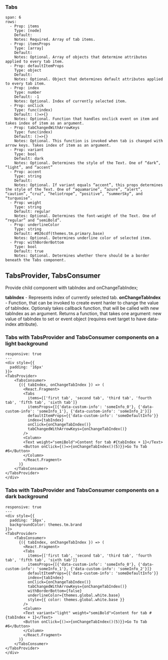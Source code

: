 ### Tabs

```table
span: 6
rows:
  - Prop: items
    Type: [node]
    Default:
    Notes: Required. Array of tab items.
  - Prop: itemsProps
    Type: [array]
    Default:
    Notes: Optional. Array of objects that determine attributes applied to every tab item.
  - Prop: defaultItemProps
    Type: object
    Default:
    Notes: Optional. Object that determines default attributes applied to every tab item.
  - Prop: index
    Type: number
    Default: -1
    Notes: Optional. Index of currently selected item.
  - Prop: onClick
    Type: func(index)
    Default: ()=>{}
    Notes: Optional. Function that handles onclick event on item and takes index of item as an argument.
  - Prop: tabChangedWithArrowKeys
    Type: func(index)
    Default: ()=>{}
    Notes: Optional. This function is invoked when tab is changed with arrow keys. Takes index of item as an argument.
  - Prop: variant
    Type: bool
    Default: dark
    Notes: Optional. Determines the style of the Text. One of “dark”, “light”, and “accent”
  - Prop: accent
    Type: string
    Default:
    Notes: Optional. If variant equals “accent”, this props determines the style of the Text. One of “aquamarine”, “azure”, “alert”, “caution”, “cruz”, “heliotrope”, “positive”, “summerSky”, and “turquoise”.
  - Prop: weight
    Type: string
    Default: regular
    Notes: Optional. Determines the font-weight of the Text. One of “regular” and “semiBold”.
  - Prop: underlineColor
    Type: string
    Default: #026cdf(themes.tm.primary.base)
    Notes: Optional. Determines underline color of selected item.
  - Prop: withBorderBottom
    Type: bool
    Default: true
    Notes: Optional. Determines whether there should be a border beneath the Tabs component.
```

## TabsProvider, TabsConsumer

Provide child component with tabIndex and onChangeTabIndex;

**tabIndex** - Represents index of currently selected tab.
**onChangeTabIndex** - Function, that can be invoked to create event hanler to change the value of tabIndex. Optionaly takes callback function, that will be called with new tabIndex as an argument. Returns a function, that takes one argument: new value of tabIndex to set or event object (requires evet target to have data-index attribute).

### Tabs with TabsProvider and TabsConsumer components on a light background

```react
responsive: true
---
<div style={{
  padding: '16px'
}}>
<TabsProvider>
    <TabsConsumer>
      {({ tabIndex, onChangeTabIndex }) => (
        <React.Fragment>
        <Tabs
          items={['first tab', 'second tab', 'third tab', 'fourth tab', 'fifth tab', 'sixth tab']}
          itemsProps={[{'data-custom-info': 'someInfo_0'}, {'data-custom-info': 'someInfo_1'}, {'data-custom-info': 'someInfo_2'}]}
          defaultItemProps={{'data-custom-info': 'someDefaultInfo'}}
          index={tabIndex}
          onClick={onChangeTabIndex()}
          tabChangedWithArrowKeys={onChangeTabIndex()}
        />
        <Column>
        <Text weight="semiBold">Content for tab #{tabIndex + 1}</Text>
        <Button onClick={()=>{onChangeTabIndex()(5)}}>Go To Tab #6</Button>
        </Column>
        </React.Fragment>
      )}
    </TabsConsumer>
</TabsProvider>
</div>
```

### Tabs with TabsProvider and TabsConsumer components on a dark background

```react
responsive: true
---
<div style={{
  padding: '16px',
  backgroundColor: themes.tm.brand
}}>
<TabsProvider>
    <TabsConsumer>
      {({ tabIndex, onChangeTabIndex }) => (
        <React.Fragment>
        <Tabs
          items={['first tab', 'second tab', 'third tab', 'fourth tab', 'fifth tab', 'sixth tab']}
          itemsProps={[{'data-custom-info': 'someInfo_0'}, {'data-custom-info': 'someInfo_1'}, {'data-custom-info': 'someInfo_2'}]}
          defaultItemProps={{'data-custom-info': 'someDefaultInfo'}}
          index={tabIndex}
          onClick={onChangeTabIndex()}
          tabChangedWithArrowKeys={onChangeTabIndex()}
          withBorderBottom={false}
          underlineColor={themes.global.white.base}
          style={{ color: themes.global.white.base }}
        />
        <Column>
        <Text variant="light" weight="semiBold">Content for tab #{tabIndex + 1}</Text>
        <Button onClick={()=>{onChangeTabIndex()(5)}}>Go To Tab #6</Button>
        </Column>
        </React.Fragment>
      )}
    </TabsConsumer>
</TabsProvider>
</div>
```
